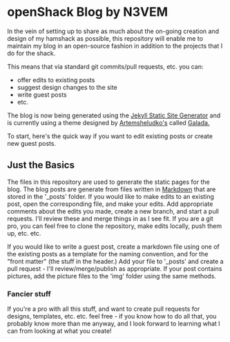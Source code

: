 # openShack Blog by N3VEM

In the vein of setting up to share as much about the on-going creation and design of my hamshack as possible, this repository will enable me to maintain my blog in an open-source fashion in addition to the projects that I do for the shack.

This means that via standard git commits/pull requests, etc. you can:

- offer edits to existing posts
- suggest design changes to the site
- write guest posts
- etc.

The blog is now being generated using the [Jekyll Static Site Generator](https://jekyllrb.com/) and is currently using a theme designed by [Artemsheludko's](https://github.com/artemsheludko/) called [Galada.](https://jekyll-themes.com/galada/)

To start, here's the quick way if you want to edit existing posts or create new guest posts.

## Just the Basics

The files in this repository are used to generate the static pages for the blog.  The blog posts are generate from files written in [Markdown](https://www.markdownguide.org/) that are stored in the '_posts' folder. If you would like to make edits to an existing post, open the corresponding file, and make your edits. Add appropriate comments about the edits you made, create a new branch, and start a pull requests.  I'll review these and merge things in as I see fit.  If you are a git pro, you can feel free to clone the repository, make edits locally, push them up, etc. etc.

If you would like to write a guest post, create a markdown file using one of the existing posts as a template for the naming convention, and for the "front matter" (the stuff in the header.)  Add your file to '_posts' and create a pull request - I'll review/merge/publish as appropriate.  If your post contains pictures, add the picture files to the 'img' folder using the same methods.

### Fancier stuff

If you're a pro with all this stuff, and want to create pull requests for designs, templates, etc. etc. feel free - if you know how to do all that, you probably know more than me anyway, and I look forward to learning what I can from looking at what you create!
